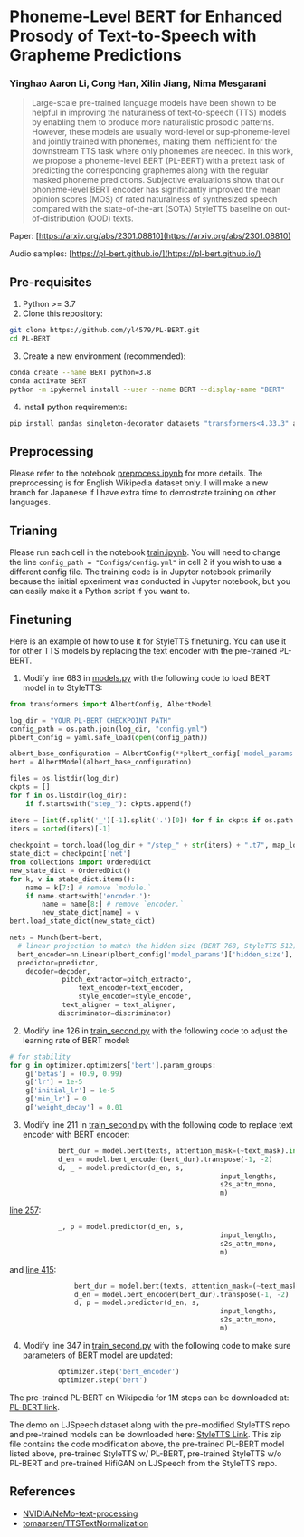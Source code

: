# Phoneme-Level BERT for Enhanced Prosody of Text-to-Speech with Grapheme Predictions

### Yinghao Aaron Li, Cong Han, Xilin Jiang, Nima Mesgarani

> Large-scale pre-trained language models have been shown to be helpful in improving the naturalness of text-to-speech (TTS) models by enabling them to produce more naturalistic prosodic patterns. However, these models are usually word-level or sup-phoneme-level and jointly trained with phonemes, making them inefficient for the downstream TTS task where only phonemes are needed. In this work, we propose a phoneme-level BERT (PL-BERT) with a pretext task of predicting the corresponding graphemes along with the regular masked phoneme predictions. Subjective evaluations show that our phoneme-level BERT encoder has significantly improved the mean opinion scores (MOS) of rated naturalness of synthesized speech compared with the state-of-the-art (SOTA) StyleTTS baseline on out-of-distribution (OOD) texts.

Paper: [https://arxiv.org/abs/2301.08810](https://arxiv.org/abs/2301.08810)

Audio samples: [https://pl-bert.github.io/](https://pl-bert.github.io/)

## Pre-requisites
1. Python >= 3.7
2. Clone this repository:
```bash
git clone https://github.com/yl4579/PL-BERT.git
cd PL-BERT
```
3. Create a new environment (recommended):
```bash
conda create --name BERT python=3.8
conda activate BERT
python -m ipykernel install --user --name BERT --display-name "BERT"
```
4. Install python requirements: 
```bash
pip install pandas singleton-decorator datasets "transformers<4.33.3" accelerate nltk phonemizer sacremoses pebble
```

## Preprocessing
Please refer to the notebook [preprocess.ipynb](https://github.com/yl4579/PL-BERT/blob/main/preprocess.ipynb) for more details. The preprocessing is for English Wikipedia dataset only. I will make a new branch for Japanese if I have extra time to demostrate training on other languages. 

## Trianing
Please run each cell in the notebook [train.ipynb](https://github.com/yl4579/PL-BERT/blob/main/train.ipynb). You will need to change the line
`config_path = "Configs/config.yml"` in cell 2 if you wish to use a different config file. The training code is in Jupyter notebook primarily because the initial epxeriment was conducted in Jupyter notebook, but you can easily make it a Python script if you want to. 

## Finetuning
Here is an example of how to use it for StyleTTS finetuning. You can use it for other TTS models by replacing the text encoder with the pre-trained PL-BERT.
1. Modify line 683 in [models.py](https://github.com/yl4579/StyleTTS/blob/main/models.py#L683) with the following code to load BERT model in to StyleTTS:
```python
from transformers import AlbertConfig, AlbertModel

log_dir = "YOUR PL-BERT CHECKPOINT PATH"
config_path = os.path.join(log_dir, "config.yml")
plbert_config = yaml.safe_load(open(config_path))

albert_base_configuration = AlbertConfig(**plbert_config['model_params'])
bert = AlbertModel(albert_base_configuration)

files = os.listdir(log_dir)
ckpts = []
for f in os.listdir(log_dir):
    if f.startswith("step_"): ckpts.append(f)

iters = [int(f.split('_')[-1].split('.')[0]) for f in ckpts if os.path.isfile(os.path.join(log_dir, f))]
iters = sorted(iters)[-1]
        
checkpoint = torch.load(log_dir + "/step_" + str(iters) + ".t7", map_location='cpu')
state_dict = checkpoint['net']
from collections import OrderedDict
new_state_dict = OrderedDict()
for k, v in state_dict.items():
    name = k[7:] # remove `module.`
    if name.startswith('encoder.'):
        name = name[8:] # remove `encoder.`
        new_state_dict[name] = v
bert.load_state_dict(new_state_dict)

nets = Munch(bert=bert,
  # linear projection to match the hidden size (BERT 768, StyleTTS 512)
  bert_encoder=nn.Linear(plbert_config['model_params']['hidden_size'], args.hidden_dim),
  predictor=predictor,
    decoder=decoder,
             pitch_extractor=pitch_extractor,
                 text_encoder=text_encoder,
                 style_encoder=style_encoder,
             text_aligner = text_aligner,
            discriminator=discriminator)
```
2. Modify line 126 in [train_second.py](https://github.com/yl4579/StyleTTS/blob/main/train_second.py#L126) with the following code to adjust the learning rate of BERT model:
```python
# for stability
for g in optimizer.optimizers['bert'].param_groups:
    g['betas'] = (0.9, 0.99)
    g['lr'] = 1e-5
    g['initial_lr'] = 1e-5
    g['min_lr'] = 0
    g['weight_decay'] = 0.01
```
3. Modify line 211 in [train_second.py](https://github.com/yl4579/StyleTTS/blob/main/train_second.py#L211) with the following code to replace text encoder with BERT encoder:
```python
            bert_dur = model.bert(texts, attention_mask=(~text_mask).int()).last_hidden_state
            d_en = model.bert_encoder(bert_dur).transpose(-1, -2)
            d, _ = model.predictor(d_en, s, 
                                                    input_lengths, 
                                                    s2s_attn_mono, 
                                                    m)
```
[line 257](https://github.com/yl4579/StyleTTS/blob/main/train_second.py#L257):
```python
            _, p = model.predictor(d_en, s, 
                                                    input_lengths, 
                                                    s2s_attn_mono, 
                                                    m)
```
and [line 415](https://github.com/yl4579/StyleTTS/blob/main/train_second.py#L415):
```python
                bert_dur = model.bert(texts, attention_mask=(~text_mask).int()).last_hidden_state
                d_en = model.bert_encoder(bert_dur).transpose(-1, -2)
                d, p = model.predictor(d_en, s, 
                                                    input_lengths, 
                                                    s2s_attn_mono, 
                                                    m)
```

4. Modify line 347 in [train_second.py](https://github.com/yl4579/StyleTTS/blob/main/train_second.py#L347) with the following code to make sure parameters of BERT model are updated:
```python
            optimizer.step('bert_encoder')
            optimizer.step('bert')
```

The pre-trained PL-BERT on Wikipedia for 1M steps can be downloaded at: [PL-BERT link](https://drive.google.com/file/d/19gzPmWKdmakeVszSNuUtVMMBaFYMQqJ7/view?usp=sharing).

The demo on LJSpeech dataset along with the pre-modified StyleTTS repo and pre-trained models can be downloaded here: [StyleTTS Link](https://drive.google.com/file/d/18DU4JrW1rhySrIk-XSxZkXt2MuznxoM-/view?usp=sharing). This zip file contains the code modification above, the pre-trained PL-BERT model listed above, pre-trained StyleTTS w/ PL-BERT, pre-trained StyleTTS w/o PL-BERT and pre-trained HifiGAN on LJSpeech from the StyleTTS repo.

## References
- [NVIDIA/NeMo-text-processing](https://github.com/NVIDIA/NeMo-text-processing)
- [tomaarsen/TTSTextNormalization](https://github.com/tomaarsen/TTSTextNormalization)
